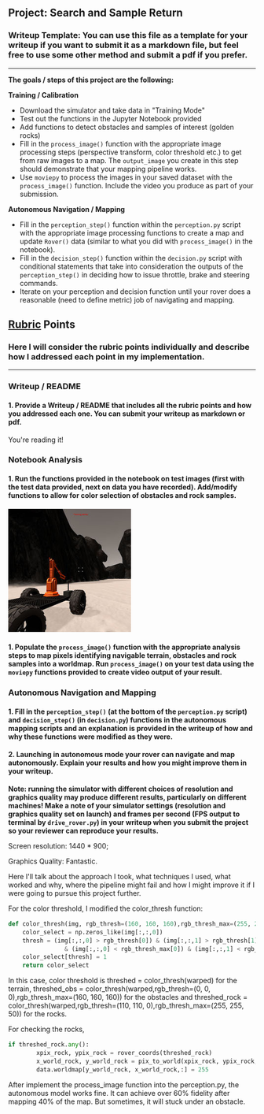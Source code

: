 ## Project: Search and Sample Return
### Writeup Template: You can use this file as a template for your writeup if you want to submit it as a markdown file, but feel free to use some other method and submit a pdf if you prefer.

---


**The goals / steps of this project are the following:**  

**Training / Calibration**  

* Download the simulator and take data in "Training Mode"
* Test out the functions in the Jupyter Notebook provided
* Add functions to detect obstacles and samples of interest (golden rocks)
* Fill in the `process_image()` function with the appropriate image processing steps (perspective transform, color threshold etc.) to get from raw images to a map.  The `output_image` you create in this step should demonstrate that your mapping pipeline works.
* Use `moviepy` to process the images in your saved dataset with the `process_image()` function.  Include the video you produce as part of your submission.

**Autonomous Navigation / Mapping**

* Fill in the `perception_step()` function within the `perception.py` script with the appropriate image processing functions to create a map and update `Rover()` data (similar to what you did with `process_image()` in the notebook). 
* Fill in the `decision_step()` function within the `decision.py` script with conditional statements that take into consideration the outputs of the `perception_step()` in deciding how to issue throttle, brake and steering commands. 
* Iterate on your perception and decision function until your rover does a reasonable (need to define metric) job of navigating and mapping.

[//]: # (Image References)

[image1]: ./misc/rover_image.jpg
[image2]: ./calibration_images/example_grid1.jpg
[image3]: ./calibration_images/example_rock1.jpg 

## [Rubric](https://review.udacity.com/#!/rubrics/916/view) Points
### Here I will consider the rubric points individually and describe how I addressed each point in my implementation.  

---
### Writeup / README

#### 1. Provide a Writeup / README that includes all the rubric points and how you addressed each one.  You can submit your writeup as markdown or pdf.  

You're reading it!

### Notebook Analysis
#### 1. Run the functions provided in the notebook on test images (first with the test data provided, next on data you have recorded). Add/modify functions to allow for color selection of obstacles and rock samples.

![alt text][image1]

#### 1. Populate the `process_image()` function with the appropriate analysis steps to map pixels identifying navigable terrain, obstacles and rock samples into a worldmap.  Run `process_image()` on your test data using the `moviepy` functions provided to create video output of your result. 

### Autonomous Navigation and Mapping

#### 1. Fill in the `perception_step()` (at the bottom of the `perception.py` script) and `decision_step()` (in `decision.py`) functions in the autonomous mapping scripts and an explanation is provided in the writeup of how and why these functions were modified as they were.


#### 2. Launching in autonomous mode your rover can navigate and map autonomously.  Explain your results and how you might improve them in your writeup.  

**Note: running the simulator with different choices of resolution and graphics quality may produce different results, particularly on different machines!  Make a note of your simulator settings (resolution and graphics quality set on launch) and frames per second (FPS output to terminal by `drive_rover.py`) in your writeup when you submit the project so your reviewer can reproduce your results.**

Screen resolution: 1440 * 900;

Graphics Quality: Fantastic.

Here I'll talk about the approach I took, what techniques I used, what worked and why, where the pipeline might fail and how I might improve it if I were going to pursue this project further.  

For the color threshold, I modified the color_thresh function:

```python
def color_thresh(img, rgb_thresh=(160, 160, 160),rgb_thresh_max=(255, 255, 255)):   
    color_select = np.zeros_like(img[:,:,0])
    thresh = (img[:,:,0] > rgb_thresh[0]) & (img[:,:,1] > rgb_thresh[1]) & (img[:,:,2] > rgb_thresh[2]) \
                & (img[:,:,0] < rgb_thresh_max[0]) & (img[:,:,1] < rgb_thresh_max[1]) & (img[:,:,2] < rgb_thresh_max[2])    
    color_select[thresh] = 1
    return color_select
```
In this case, color threshold is threshed = color_thresh(warped) for the terrain,  threshed_obs = color_thresh(warped,rgb_thresh=(0, 0, 0),rgb_thresh_max=(160, 160, 160)) for the obstacles and threshed_rock = color_thresh(warped,rgb_thresh=(110, 110, 0),rgb_thresh_max=(255, 255, 50)) for the rocks.

For checking the rocks, 
```python
if threshed_rock.any():
        xpix_rock, ypix_rock = rover_coords(threshed_rock)
        x_world_rock, y_world_rock = pix_to_world(xpix_rock, ypix_rock, data.xpos[data.count], data.ypos[data.count],               data.yaw[data.count], data.worldmap.shape[0], 10)
        data.worldmap[y_world_rock, x_world_rock,:] = 255
```        

After implement the process_image function into the perception.py, the autonomous model works fine. It can achieve over 60% 
fidelity after mapping 40% of the map. But sometimes, it will stuck under an obstacle.

